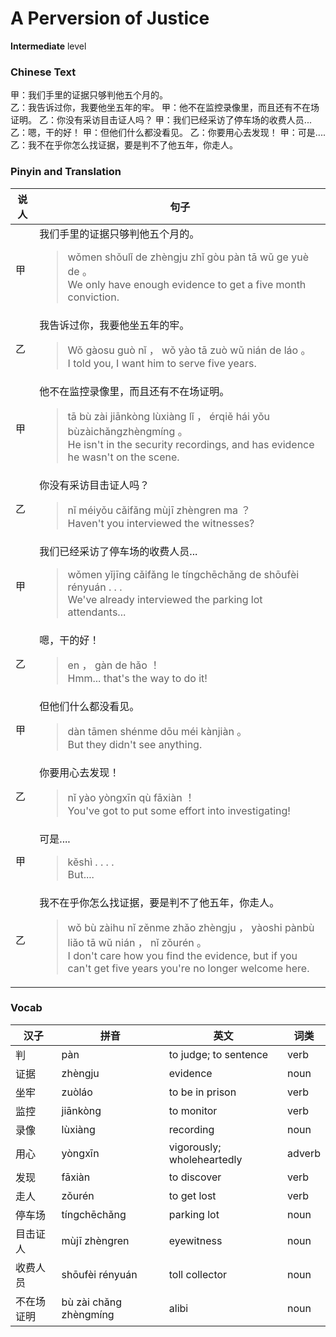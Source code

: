 # A Perversion of Justice
**Intermediate** level
### Chinese Text
甲：我们手里的证据只够判他五个月的。<br />乙：我告诉过你，我要他坐五年的牢。
甲：他不在监控录像里，而且还有不在场证明。
乙：你没有采访目击证人吗？
甲：我们已经采访了停车场的收费人员...
乙：嗯，干的好！
甲：但他们什么都没看见。
乙：你要用心去发现！
甲：可是....
乙：我不在乎你怎么找证据，要是判不了他五年，你走人。

### Pinyin and Translation
|说人|句子|
|----|----|
|甲|我们手里的证据只够判他五个月的。<blockquote>wǒmen shǒulǐ de zhèngju zhǐ gòu pàn tā wǔ ge  yuè de 。<br />We only have enough evidence to get a five month conviction.</blockquote>|
|乙|我告诉过你，我要他坐五年的牢。<blockquote>Wǒ gàosu guò nǐ ， wǒ yào tā zuò wǔ nián de láo 。<br />I told you, I want him to serve five years.</blockquote>|
|甲|他不在监控录像里，而且还有不在场证明。<blockquote>tā bù zài jiānkòng  lùxiàng lǐ ， érqiě hái yǒu bùzàichǎngzhèngmíng 。<br />He isn't in the security recordings, and has evidence he wasn't on the scene.</blockquote>|
|乙|你没有采访目击证人吗？<blockquote>nǐ méiyǒu cǎifǎng mùjī  zhèngren ma ？<br />Haven't you interviewed the witnesses?</blockquote>|
|甲|我们已经采访了停车场的收费人员...<blockquote>wǒmen yǐjīng cǎifǎng le tíngchēchǎng de shōufèi rényuán . . .<br />We've already interviewed the parking lot attendants...</blockquote>|
|乙|嗯，干的好！<blockquote>en ， gàn de hǎo ！<br />Hmm... that's the way to do it!</blockquote>|
|甲|但他们什么都没看见。<blockquote>dàn tāmen shénme dōu méi kànjiàn 。<br />But they didn't see anything.</blockquote>|
|乙|你要用心去发现！<blockquote>nǐ yào yòngxīn qù fāxiàn ！<br />You've got to put some effort into investigating!</blockquote>|
|甲|可是....<blockquote>kěshì . . . .<br />But....</blockquote>|
|乙|我不在乎你怎么找证据，要是判不了他五年，你走人。<blockquote>wǒ bù zàihu nǐ zěnme zhǎo zhèngju ， yàoshi pànbù liǎo tā wǔ nián ， nǐ zǒurén 。<br />I don't care how you find the evidence, but if you can't get five years you're no longer welcome here.</blockquote>|
### Vocab
|汉子|拼音|英文|词类|
|----|----|----|----|
|判|pàn|to judge; to sentence|verb|
|证据|zhèngju|evidence|noun|
|坐牢|zuòláo|to be in prison|verb|
|监控|jiānkòng|to monitor|verb|
|录像|lùxiàng|recording|noun|
|用心|yòngxīn|vigorously; wholeheartedly|adverb|
|发现|fāxiàn|to discover|verb|
|走人|zǒurén|to get lost|verb|
|停车场|tíngchēchǎng|parking lot|noun|
|目击证人|mùjī zhèngren|eyewitness|noun|
|收费人员|shōufèi rényuán|toll collector|noun|
|不在场证明|bù zài chǎng zhèngmíng|alibi|noun|